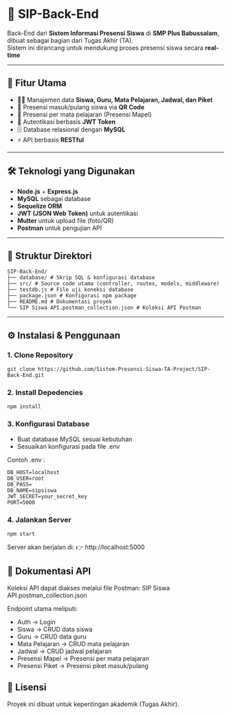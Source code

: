 # 📘 SIP-Back-End

Back-End dari **Sistem Informasi Presensi Siswa** di **SMP Plus Babussalam**, dibuat sebagai bagian dari Tugas Akhir (TA).  
Sistem ini dirancang untuk mendukung proses presensi siswa secara **real-time**

---

## 🚀 Fitur Utama
- 👩‍🏫 Manajemen data **Siswa, Guru, Mata Pelajaran, Jadwal, dan Piket**
- 📌 Presensi masuk/pulang siswa via **QR Code**
- 📌 Presensi per mata pelajaran (Presensi Mapel)
- 🔐 Autentikasi berbasis **JWT Token**
- 🗄️ Database relasional dengan **MySQL**
- ⚡ API berbasis **RESTful**

---

## 🛠️ Teknologi yang Digunakan
- **Node.js** + **Express.js**
- **MySQL** sebagai database
- **Sequelize ORM**
- **JWT (JSON Web Token)** untuk autentikasi
- **Multer** untuk upload file (foto/QR)
- **Postman** untuk pengujian API

---

## 📂 Struktur Direktori

```
SIP-Back-End/
├── database/ # Skrip SQL & konfigurasi database
├── src/ # Source code utama (controller, routes, models, middleware)
├── testdb.js # File uji koneksi database
├── package.json # Konfigurasi npm package
├── README.md # Dokumentasi proyek
└── SIP Siswa API.postman_collection.json # Koleksi API Postman
```
---

## ⚙️ Instalasi & Penggunaan

### 1. Clone Repository

```
git clone https://github.com/Sistem-Presensi-Siswa-TA-Project/SIP-Back-End.git
```

### 2. Install Depedencies

```
npm install
```

### 3. Konfigurasi Database 

- Buat database MySQL sesuai kebutuhan
- Sesuaikan konfigurasi pada file .env

Contoh .env : 

```.env
DB_HOST=localhost
DB_USER=root
DB_PASS=
DB_NAME=sipsiswa
JWT_SECRET=your_secret_key
PORT=5000
```

### 4. Jalankan Server 

```
npm start 
```

Server akan berjalan di:
👉 http://localhost:5000

## 📡 Dokumentasi API

Koleksi API dapat diakses melalui file Postman:
SIP Siswa API.postman_collection.json

Endpoint utama meliputi:

- Auth → Login
- Siswa → CRUD data siswa
- Guru → CRUD data guru
- Mata Pelajaran → CRUD mata pelajaran
- Jadwal → CRUD jadwal pelajaran
- Presensi Mapel → Presensi per mata pelajaran
- Presensi Piket → Presensi piket masuk/pulang

## 📜 Lisensi

Proyek ini dibuat untuk kepentingan akademik (Tugas Akhir).

